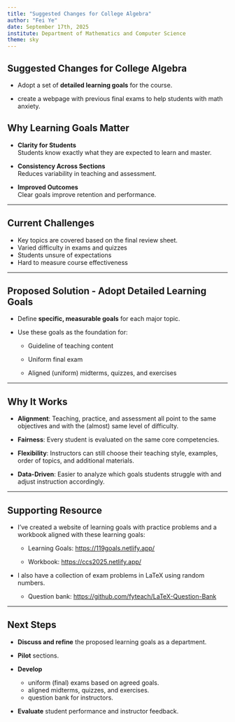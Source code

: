 ```yaml
---
title: "Suggested Changes for College Algebra"
author: "Fei Ye"
date: September 17th, 2025
institute: Department of Mathematics and Computer Science
theme: sky
---
```


## Suggested Changes for College Algebra

- Adopt a set of **detailed learning goals** for the course.

- create a webpage with previous final exams to help students with math anxiety.

## Why Learning Goals Matter

- **Clarity for Students**  
  Students know exactly what they are expected to learn and master.

- **Consistency Across Sections**  
  Reduces variability in teaching and assessment.

- **Improved Outcomes**  
  Clear goals improve retention and performance.

---

## Current Challenges

- Key topics are covered based on the final review sheet.  
- Varied difficulty in exams and quizzes  
- Students unsure of expectations  
- Hard to measure course effectiveness  

---

## Proposed Solution - Adopt Detailed Learning Goals

- Define **specific, measurable goals** for each major topic.

- Use these goals as the foundation for:

  - Guideline of teaching content

  - Uniform final exam
  
  - Aligned (uniform) midterms, quizzes, and exercises

---

## Why It Works

- **Alignment**: Teaching, practice, and assessment all point to the same objectives and with the (almost) same level of difficulty.

- **Fairness**: Every student is evaluated on the same core competencies.

- **Flexibility**: Instructors can still choose their teaching style, examples, order of topics, and additional materials.

- **Data-Driven**: Easier to analyze which goals students struggle with and adjust instruction accordingly.

---

## Supporting Resource

- I’ve created a website of learning goals with practice problems and a workbook aligned with these learning goals:
  
  - Learning Goals: <https://119goals.netlify.app/>

  - Workbook: <https://ccs2025.netlify.app/>
  
- I also have a collection of exam problems in LaTeX using random numbers.
  - Question bank: <https://github.com/fyteach/LaTeX-Question-Bank>

---

## Next Steps

- **Discuss and refine** the proposed learning goals as a department.

- **Pilot** sections.

- **Develop**
  - uniform (final) exams based on agreed goals.
  - aligned midterms, quizzes, and exercises.
  - question bank for instructors.

- **Evaluate** student performance and instructor feedback.
